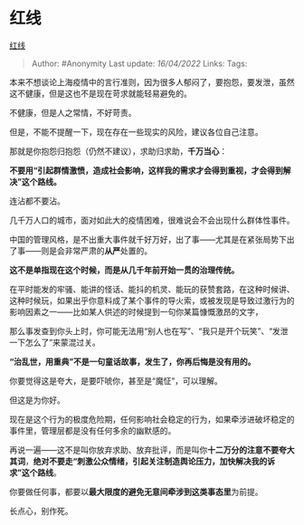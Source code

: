 # 红线
[红线](https://zhuanlan.zhihu.com/p/495498198)

> Author: #Anonymity
> Last update: *16/04/2022*
> Links:
> Tags:

本来不想谈论上海疫情中的言行准则，因为很多人郁闷了，要抱怨，要发泄，虽然这不健康，但是这也不是现在苛求就能轻易避免的。

不健康，但是人之常情，不好苛责。

但是，不能不提醒一下，现在存在一些现实的风险，建议各位自己注意。

那就是你抱怨归抱怨（仍然不建议），求助归求助，**千万当心**：

**不要用“引起群情激愤，造成社会影响，这样我的需求才会得到重视，才会得到解决”这个路线。**

连沾都不要沾。

几千万人口的城市，面对如此大的疫情困难，很难说会不会出现什么群体性事件。

中国的管理风格，是不出重大事件就千好万好，出了事——尤其是在紧张局势下出了事——则是会非常严肃的**从严**处置的。

**这不是单指现在这个时候，而是从几千年前开始一贯的治理传统。**

在平时能发的牢骚、能讲的怪话、能抖的机灵、能玩的获赞套路，在这种时候讲、这种时候玩，如果出乎你意料成了某个事件的导火索，或被发现是导致过激行为的影响因素之一——比如某人供述的时候提到一句你某篇慷慨激昂的文字，

那么事发查到你头上时，你可能无法用“别人也在写”、“我只是开个玩笑”、“发泄一下怎么了”来蒙混过关。

**“治乱世，用重典”不是一句童话故事，发生了，你再后悔是没有用的。**

你要觉得这是夸大，是要吓唬你，甚至是“魔怔”，可以理解。

但这是为你好。

现在是这个行为的极度危险期，任何影响社会稳定的行为，如果牵涉进破坏稳定的事件里，管理层都是没有任何多余的幽默感的。

再说一遍——这不是叫你放弃求助、放弃批评，而是叫你**十二万分的注意不要夸大其词**，**绝对不要走“刺激公众情绪，引起关注制造舆论压力，加快解决我的诉求”这个路线**。

你要做任何事，都要以**最大限度的避免无意间牵涉到这类事态里**为前提。

长点心，别作死。

